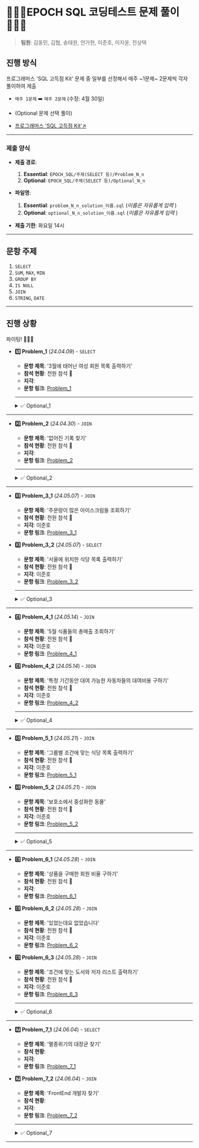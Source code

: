# 🧑🏻‍💻EPOCH SQL 코딩테스트 문제 풀이🧑🏻‍💻
> **팀원**: 김동민, 김협, 송태원, 안가현, 이준호, 이지윤, 전상택



## 진행 방식
프로그래머스 'SQL 고득점 Kit' 문제 중 일부를 선정해서 매주 ~1문제~ 2문제씩 각자 풀이하여 제출 
- `매주 1문제` ➡️ `매주 2문제` (수정: 4월 30일)
- (Optional 문제 선택 풀이)

- [프로그래머스 'SQL 고득점 Kit'↗️](https://school.programmers.co.kr/learn/challenges?tab=sql_practice_kit)

---



### 제출 양식
- **제출 경로**:
  1. **Essential**: `EPOCH_SQL/주제(SELECT 등)/Problem_N_n`
  2. **Optional**: `EPOCH_SQL/주제(SELECT 등)/Optional_N_n`
- **파일명**:
  1. **Essential**: `problem_N_n_solution_이름.sql` (_이름은 자유롭게 입력_ )
  2. **Optional**: `optional_N_n_solution_이름.sql` (_이름은 자유롭게 입력_ )

- **제출 기한**: 화요일 14시
---



## 문항 주제

1. `SELECT`
2. `SUM`, `MAX`, `MIN`
3. `GROUP BY`
4. `IS NULL`
5. `JOIN`
6. `STRING`, `DATE`

---

## 진행 상황

파이팅! 🚀🚀🚀 

- **1️⃣ Problem_1** (_24.04.09_) - `SELECT`
  - **문항 제목**: '3월에 태어난 여성 회원 목록 출력하기'
  - **참석 현황**: 전원 참석 💫
  - **지각**:
  - **문항 링크**: [Problem_1](https://school.programmers.co.kr/learn/courses/30/lessons/131120)
  ---
  <details>
  <summary>✅ Optional_1</summary>
  <div markdown="1">

  ---
  - **Optional_1_1** - `SELECT`
  - **문항 제목**: '흉부외과 또는 일반외과 의사 목록 출력하기'
  - **제출자**: 김협, 안가현, 전상택
  - **문항 링크**: [Optional_1_1](https://school.programmers.co.kr/learn/courses/30/lessons/132203)
  ---

  - **Optional_1_2** - `(SUM, MAX, MIN)`
  - **문항 제목**: '가장 비싼 상품 구하기'
  - **제출자**: 김협, 안가현, 전상택
  - **문항 링크**: [Optional_1_2](https://school.programmers.co.kr/learn/courses/30/lessons/131697)
  ---
  
  - **Optional_1_3** - `String, Date`
  - **문항 제목**: '특정 옵션이 포함된 자동차 리스트 구하기'
  - **제출자**: 김협, 안가현, 전상택
  - **문항 링크**: [Optional_1_3](https://school.programmers.co.kr/learn/courses/30/lessons/157343)
  ---
  
  </div>
  </details>
---



- **2️⃣ Problem_2** (_24.04.30_) - `JOIN`
  - **문항 제목**: '없어진 기록 찾기'
  - **참석 현황**: 전원 참석 💫
  - **지각**:
  - **문항 링크**: [Problem_2](https://school.programmers.co.kr/learn/courses/30/lessons/59042)
  ---
  <details>
  <summary>✅ Optional_2</summary>
  <div markdown="1">

  ---
  - **Optional_2_1** - `SELECT`
  - **문항 제목**: '평균 일일 대여 요금 구하기'
  - **제출자**: 안가현, 전상택, 김협, 이준호
  - **문항 링크**: [Optional_2_1](https://school.programmers.co.kr/learn/courses/30/lessons/151136)
  ---

  - **Optional_2_2** - `(SUM, MAX, MIN)`
  - **문항 제목**: '가격이 제일 비싼 식품의 정보 출력하기'
  - **제출자**: 안가현, 전상택, 김협, 이준호
  - **문항 링크**: [Optional_2_2](https://school.programmers.co.kr/learn/courses/30/lessons/131115)
  ---
  
  - **Optional_2_3** - `GROUP BY`
  - **문항 제목**: '자동차 종류 별 특정 옵션이 포함된 자동차 수 구하기'
  - **제출자**: 안가현, 전상택, 김협, 이준호
  - **문항 링크**: [Optional_2_3](https://school.programmers.co.kr/learn/courses/30/lessons/151137)
  ---

  - **Optional_2_4** - `IS NULL`
  - **문항 제목**: '경기도에 위치한 식품창고 목록 출력하기'
  - **제출자**: 안가현, 전상택, 김협, 이준호
  - **문항 링크**: [Optional_2_4](https://school.programmers.co.kr/learn/courses/30/lessons/131114)
  ---

  - **Optional_2_5** - `String, Date`
  - **문항 제목**: '조건에 부합하는 중고거래 상태 조회하기'
  - **제출자**: 안가현, 전상택, 김협, 이준호
  - **문항 링크**: [Optional_2_5](https://school.programmers.co.kr/learn/courses/30/lessons/164672)
  ---
  
  </div>
  </details>
---

<!--여기부터--> 
- **3️⃣ Problem_3_1** (_24.05.07_) - `JOIN`
  - **문항 제목**: '주문량이 많은 아이스크림들 조회하기'
  - **참석 현황**: 전원 참석 💫
  - **지각**: 이준호
  - **문항 링크**: [Problem_3_1](https://school.programmers.co.kr/learn/courses/30/lessons/133027)
- **3️⃣ Problem_3_2** (_24.05.07_) - `SELECT`
  - **문항 제목**: '서울에 위치한 식당 목록 출력하기'
  - **참석 현황**: 전원 참석 💫
  - **지각**: 이준호
  - **문항 링크**: [Problem_3_2](https://school.programmers.co.kr/learn/courses/30/lessons/131118)
  ---

  <details>
  <summary>✅ Optional_3</summary>
  <div markdown="1">

  ---
  - **Optional_3_1** - `(SUM, MAX, MIN)`
  - **문항 제목**: '최댓값 구하기'
  - **제출자**: 김협, 안가현, 전상택
  - **문항 링크**: [Optional_3_1](https://school.programmers.co.kr/learn/courses/30/lessons/59415)
  ---

  - **Optional_3_2** - `(SUM, MAX, MIN)`
  - **문항 제목**: '최솟값 구하기'
  - **제출자**: 김협, 안가현, 전상택
  - **문항 링크**: [Optional_3_2](https://school.programmers.co.kr/learn/courses/30/lessons/59038)
  ---
  
  - **Optional_3_3** - `GROUP BY`
  - **문항 제목**: '조건에 맞는 사용자와 총 거래금액 조회하기'
  - **제출자**: 김협, 안가현, 전상택
  - **문항 링크**: [Optional_3_3](https://school.programmers.co.kr/learn/courses/30/lessons/164668)
  ---
  
  </div>
  </details>
--- 
<!--여기까지-->

<!--여기부터--> 
- **4️⃣ Problem_4_1** (_24.05.14_) - `JOIN`
  - **문항 제목**: '5월 식품들의 총매출 조회하기'
  - **참석 현황**: 전원 참석 💫
  - **지각**: 이준호
  - **문항 링크**: [Problem_4_1](https://school.programmers.co.kr/learn/courses/30/lessons/131117)
- **4️⃣ Problem_4_2** (_24.05.14_) - `JOIN`
  - **문항 제목**: '특정 기간동안 대여 가능한 자동차들의 대여비용 구하기'
  - **참석 현황**: 전원 참석 💫
  - **지각**: 이준호
  - **문항 링크**: [Problem_4_2](https://school.programmers.co.kr/learn/courses/30/lessons/157339)
  ---

  <details>
  <summary>✅ Optional_4</summary>
  <div markdown="1">

  ---
  - **Optional_4_1** - `IS NULL`
  - **문항 제목**: 'NULL 처리하기'
  - **제출자**: 김협, 전상택
  - **문항 링크**: [Optional_4_1](https://school.programmers.co.kr/learn/courses/30/lessons/59410)
  ---

  - **Optional_4_2** - `IS NULL`
  - **문항 제목**: 'ROOT 아이템 구하기'
  - **제출자**: 김협, 전상택
  - **문항 링크**: [Optional_4_2](https://school.programmers.co.kr/learn/courses/30/lessons/273710)
  ---
  
  - **Optional_4_3** - `GROUP BY`
  - **문항 제목**: '대여 횟수가 많은 자동차들의 월별 대여 횟수 구하기'
  - **제출자**: 전상택, 김협, 이준호, 이지윤, 송태원, 안가현
  - **문항 링크**: [Optional_4_3](https://school.programmers.co.kr/learn/courses/30/lessons/151139)
  ---
  
  </div>
  </details>
--- 
<!--여기까지-->

<!--여기부터--> 
- **5️⃣ Problem_5_1** (_24.05.21_) - `JOIN`
  - **문항 제목**: '그룹별 조건에 맞는 식당 목록 출력하기'
  - **참석 현황**: 전원 참석 💫
  - **지각**: 이준호
  - **문항 링크**: [Problem_5_1](https://school.programmers.co.kr/learn/courses/30/lessons/131124)
- **5️⃣ Problem_5_2** (_24.05.21_) - `JOIN`
  - **문항 제목**: '보호소에서 중성화한 동물'
  - **참석 현황**: 전원 참석 💫
  - **지각**: 이준호
  - **문항 링크**: [Problem_5_2](https://school.programmers.co.kr/learn/courses/30/lessons/59045)
  ---

  <details>
  <summary>✅ Optional_5</summary>
  <div markdown="1">

  ---
  - **Optional_5_1** - `(SUM, MAX, MIN)`
  - **문항 제목**: '동물 수 구하기'
  - **제출자**: 김협, 전상택
  - **문항 링크**: [Optional_5_1](https://school.programmers.co.kr/learn/courses/30/lessons/59406)
  ---

  - **Optional_5_2** - `(SUM, MAX, MIN)`
  - **문항 제목**: '중복 제거하기'
  - **제출자**: 김협, 전상택
  - **문항 링크**: [Optional_5_2](https://school.programmers.co.kr/learn/courses/30/lessons/59408)
  ---
  
  - **Optional_5_3** - `(SUM, MAX, MIN)`
  - **문항 제목**: '조건에 맞는 아이템들의 가격의 총합 구하기'
  - **제출자**: 김협, 전상택
  - **문항 링크**: [Optional_5_3](https://school.programmers.co.kr/learn/courses/30/lessons/273709)
  ---

  - **Optional_5_4** - `(SUM, MAX, MIN)`
  - **문항 제목**: '물고기 종류 별 대어 찾기'
  - **제출자**: 김협, 전상택
  - **문항 링크**: [Optional_5_4](https://school.programmers.co.kr/learn/courses/30/lessons/293261)
  ---

  - **Optional_5_5** - `(SUM, MAX, MIN)`
  - **문항 제목**: '잡은 물고기 중 가장 큰 물고기의 길이 구하기'
  - **제출자**: 김협, 전상택
  - **문항 링크**: [Optional_5_5](https://school.programmers.co.kr/learn/courses/30/lessons/298515)
  ---

  - **Optional_5_6** - `(SUM, MAX, MIN)`
  - **문항 제목**: '연도별 대장균 크기의 편차 구하기 '
  - **제출자**: 김협, 전상택
  - **문항 링크**: [Optional_5_6](https://school.programmers.co.kr/learn/courses/30/lessons/299310)
  ---
  
  </div>
  </details>
--- 
<!--여기까지-->


<!-- 여기부터--> 
- **6️⃣ Problem_6_1** (_24.05.28_) - `JOIN`
  - **문항 제목**: '상품을 구매한 회원 비율 구하기'
  - **참석 현황**: 전원 참석 💫
  - **지각**:
  - **문항 링크**: [Problem_6_1](https://school.programmers.co.kr/learn/courses/30/lessons/131534)
- **6️⃣ Problem_6_2** (_24.05.28_) - `JOIN`
  - **문항 제목**: '있었는데요 없었습니다'
  - **참석 현황**: 전원 참석 💫
  - **지각**: 이준호
  - **문항 링크**: [Problem_6_2](https://school.programmers.co.kr/learn/courses/30/lessons/59043)
- **6️⃣ Problem_6_3** (_24.05.28_) - `JOIN`
  - **문항 제목**: '조건에 맞는 도서와 저자 리스트 출력하기'
  - **참석 현황**: 전원 참석 💫
  - **지각**: 이준호
  - **문항 링크**: [Problem_6_3](https://school.programmers.co.kr/learn/courses/30/lessons/144854)
  ---

  <details>
  <summary>✅ Optional_6</summary>
  <div markdown="1">

  ---
  - **Optional_6_1** - `IS NULL`
  - **문항 제목**: '이름이 없는 동물의 아이디'
  - **제출자**: 김협, 전상택
  - **문항 링크**: [Optional_6_1](https://school.programmers.co.kr/learn/courses/30/lessons/59039)
  ---

  - **Optional_6_2** - `IS NULL`
  - **문항 제목**: '이름이 있는 동물의 아이디'
  - **제출자**: 김협, 전상택
  - **문항 링크**: [Optional_6_2](https://school.programmers.co.kr/learn/courses/30/lessons/59407)
  ---
  
  - **Optional_6_3** - `IS NULL`
  - **문항 제목**: '나이 정보가 없는 회원 수 구하기'
  - **제출자**: 김협, 전상택
  - **문항 링크**: [Optional_6_3](https://school.programmers.co.kr/learn/courses/30/lessons/131528)
  ---

  - **Optional_6_4** - `IS NULL`
  - **문항 제목**: '업그레이드 할 수 없는 아이템 구하기'
  - **제출자**: 김협, 전상택
  - **문항 링크**: [Optional_6_4](https://school.programmers.co.kr/learn/courses/30/lessons/273712)
  ---

  - **Optional_6_5** - `IS NULL`
  - **문항 제목**: '잡은 물고기의 평균 길이 구하기'
  - **제출자**: 김협, 전상택
  - **문항 링크**: [Optional_6_5](https://school.programmers.co.kr/learn/courses/30/lessons/293259)
  ---
  
  </div>
  </details>
--- 
<!--여기까지  -->

<!--여기부터--> 
- **7️⃣ Problem_7_1** (_24.06.04_) - `SELECT`
  - **문항 제목**: '멸종위기의 대장균 찾기'
  - **참석 현황**: 
  - **지각**:
  - **문항 링크**: [Problem_7_1](https://school.programmers.co.kr/learn/courses/30/lessons/301651)
- **7️⃣ Problem_7_2** (_24.06.04_) - `JOIN`
  - **문항 제목**: 'FrontEnd 개발자 찾기'
  - **참석 현황**: 
  - **지각**:
  - **문항 링크**: [Problem_7_2](https://school.programmers.co.kr/learn/courses/30/lessons/276035)
  ---

  <details>
  <summary>✅ Optional_7</summary>
  <div markdown="1">

  ---
  - **Optional_7_1** - `GROUP BY`
  - **문항 제목**: '성분으로 구분한 아이스크림 총 주문량'
  - **제출자**: 김협
  - **문항 링크**: [Optional_7_1](https://school.programmers.co.kr/learn/courses/30/lessons/133026)
  ---

  - **Optional_7_2** - `GROUP BY`
  - **문항 제목**: '즐겨찾기가 가장 많은 식당 정보 출력하기'
  - **제출자**: 김협
  - **문항 링크**: [Optional_7_2](https://school.programmers.co.kr/learn/courses/30/lessons/131123)
  ---
  
  - **Optional_7_3** - `GROUP BY`
  - **문항 제목**: '카테고리 별 도서 판매량 집계하기'
  - **제출자**: 김협
  - **문항 링크**: [Optional_7_3](https://school.programmers.co.kr/learn/courses/30/lessons/144855)
  ---

  - **Optional_7_4** - `GROUP BY`
  - **문항 제목**: '저자 별 카테고리 별 매출액 집계하기'
  - **제출자**: 김협
  - **문항 링크**: [Optional_7_4](https://school.programmers.co.kr/learn/courses/30/lessons/144856)
  ---
  
  </div>
  </details>
--- 
<!--여기까지-->



<!--TEMPLATE--> 
<!--여기부터--> 
<!-- - **3️⃣ Problem_N_n** (_24.05.21_) - `JOIN`
  - **문항 제목**: ''
  - **참석 현황**: 
  - **지각**:
  - **문항 링크**: [Problem_N_n]()
- **3️⃣ Problem_N_n** (_24.05.21_) - `JOIN`
  - **문항 제목**: ''
  - **참석 현황**: 
  - **지각**:
  - **문항 링크**: [Problem_N_n]()
  ---

  <details>
  <summary>✅ Optional_N</summary>
  <div markdown="1">

  ---
  - **Optional_N_n** - `()`
  - **문항 제목**: ''
  - **제출자**: 
  - **문항 링크**: [Optional_N_n]()
  ---

  - **Optional_N_n** - `()`
  - **문항 제목**: ''
  - **제출자**: 
  - **문항 링크**: [Optional_N_n]()
  ---
  
  - **Optional_N_n** - `()`
  - **문항 제목**: ''
  - **제출자**: 
  - **문항 링크**: [Optional_N_n]()
  ---

  - **Optional_N_n** - `()`
  - **문항 제목**: ''
  - **제출자**: 
  - **문항 링크**: [Optional_N_n]()
  ---

  - **Optional_N_n** - `()`
  - **문항 제목**: ''
  - **제출자**: 
  - **문항 링크**: [Optional_N_n]()
  ---

  - **Optional_N_n** - `()`
  - **문항 제목**: ''
  - **제출자**: 
  - **문항 링크**: [Optional_N_n]()
  ---
  
  </div>
  </details>
---  -->
<!--여기까지-->
<!--TEMPLATE--> 